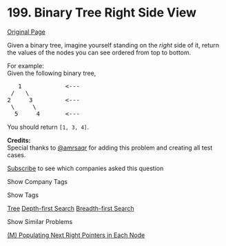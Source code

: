 # 199. Binary Tree Right Side View

[Original Page](https://leetcode.com/problems/binary-tree-right-side-view/)

Given a binary tree, imagine yourself standing on the _right_ side of it, return the values of the nodes you can see ordered from top to bottom.

For example:  
Given the following binary tree,  

<pre>   1            <---
 /   \
2     3         <---
 \     \
  5     4       <---
</pre>

You should return `[1, 3, 4]`.

**Credits:**  
Special thanks to [@amrsaqr](https://leetcode.com/discuss/user/amrsaqr) for adding this problem and creating all test cases.

<div>

[Subscribe](/subscribe/) to see which companies asked this question

</div>

<div>

<div id="company_tags" class="btn btn-xs btn-warning">Show Company Tags</div>

<span class="hidebutton" style="display: none;">[Amazon](/company/amazon/)</span></div>

<div>

<div id="tags" class="btn btn-xs btn-warning">Show Tags</div>

<span class="hidebutton">[Tree](/tag/tree/) [Depth-first Search](/tag/depth-first-search/) [Breadth-first Search](/tag/breadth-first-search/)</span></div>

<div>

<div id="similar" class="btn btn-xs btn-warning">Show Similar Problems</div>

<span class="hidebutton">[(M) Populating Next Right Pointers in Each Node](/problems/populating-next-right-pointers-in-each-node/)</span></div>